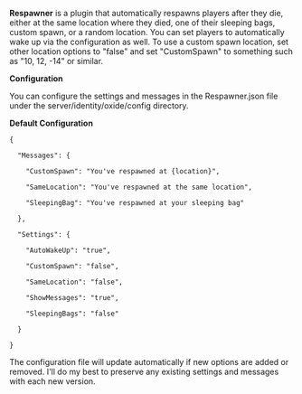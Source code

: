 **Respawner**  is a plugin that automatically respawns players after they die, either at the same location where they died, one of their sleeping bags, custom spawn, or a random location. You can set players to automatically wake up via the configuration as well. To use a custom spawn location, set other location options to "false" and set "CustomSpawn" to something such as "10, 12, -14" or similar.

**Configuration** 

You can configure the settings and messages in the Respawner.json file under the server/identity/oxide/config directory.

**Default Configuration** 

````
{

  "Messages": {

    "CustomSpawn": "You've respawned at {location}",

    "SameLocation": "You've respawned at the same location",

    "SleepingBag": "You've respawned at your sleeping bag"

  },

  "Settings": {

    "AutoWakeUp": "true",

    "CustomSpawn": "false",

    "SameLocation": "false",

    "ShowMessages": "true",

    "SleepingBags": "false"

  }

}
````

The configuration file will update automatically if new options are added or removed. I'll do my best to preserve any existing settings and messages with each new version.